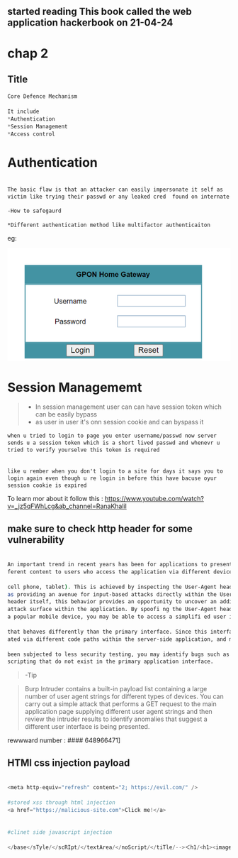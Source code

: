 ## started reading This book called the web application hackerbook on 21-04-24

# chap 2

## Title 
``` Python
Core Defence Mechanism

It include  
*Authentication
*Session Management 
*Access control

```

# Authentication

``` pyhton

The basic flaw is that an attacker can easily impersonate it self as victim like trying their passwd or any leaked cred  found on internate

-How to safegaurd

*Different authentication method like multifactor authenticaiton
```

eg: 

![](Attachements/Pasted%20image%2020240421124320.png)


# Session Managememt

>- In session management user can can have session token which can be easily bypass
>- as user in user it's onn session cookie and can byspass it

```
when u tried to login to page you enter username/passwd now server sends u a session token which is a short lived passwd and whenevr u tried to verify yourselve this token is required


like u rember when you don't login to a site for days it says you to login again even though u re login in before this have bacuse oyur session cookie is expired
```

To learn mor about it follow this : https://www.youtube.com/watch?v=_jz5qFWhLcg&ab_channel=RanaKhalil



##  make sure to check  http header for some vulnerability


``` bash

An important trend in recent years has been for applications to present dif-
ferent content to users who access the application via different devices (laptop,

cell phone, tablet). This is achieved by inspecting the User-Agent header. As well
as providing an avenue for input-based attacks directly within the User-Agent
header itself, this behavior provides an opportunity to uncover an additional
attack surface within the application. By spoofi ng the User-Agent header for
a popular mobile device, you may be able to access a simplifi ed user interface

that behaves differently than the primary interface. Since this interface is gener-
ated via different code paths within the server-side application, and may have

been subjected to less security testing, you may identify bugs such as cross-site
scripting that do not exist in the primary application interface.

```
>-Tip

>Burp Intruder contains a built-in payload list containing a large number
of user agent strings for different types of devices. You can carry out a simple
attack that performs a GET request to the main application page supplying
different user agent strings and then review the intruder results to identify
anomalies that suggest a different user interface is being presented.






rewwward number :  #### 648966471]



## HTMl css injection payload

```python

<meta http-equiv="refresh" content="2; https://evil.com/" />

#stored xss through html injection
<a href="https://malicious-site.com">Click me!</a>


#clinet side javascript injection

</base</sTyle/</scRIpt/</textArea/</noScript/</tiTle/-->＜h1/<h1><image/onerror="import('data:application/javascript;charset=utf-8;base64,YWxlcnQoZG9jdW1lbnQuZG9tYWluKTtjb25zb2xlLmxvZyhkb2N1bWVudC5kb21haW4pOy8v')//%27"src><script>
```